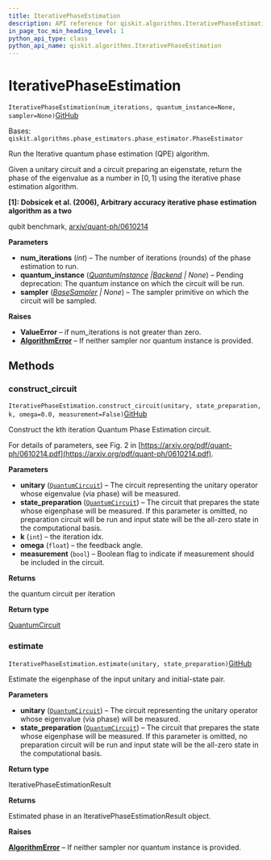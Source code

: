```yaml
---
title: IterativePhaseEstimation
description: API reference for qiskit.algorithms.IterativePhaseEstimation
in_page_toc_min_heading_level: 1
python_api_type: class
python_api_name: qiskit.algorithms.IterativePhaseEstimation
---
```


# IterativePhaseEstimation

<span id="qiskit.algorithms.IterativePhaseEstimation" />

`IterativePhaseEstimation(num_iterations, quantum_instance=None, sampler=None)`[GitHub](https://github.com/qiskit/qiskit/tree/stable/0.42/qiskit/algorithms/phase_estimators/ipe.py "view source code")

Bases: `qiskit.algorithms.phase_estimators.phase_estimator.PhaseEstimator`

Run the Iterative quantum phase estimation (QPE) algorithm.

Given a unitary circuit and a circuit preparing an eigenstate, return the phase of the eigenvalue as a number in $[0,1)$ using the iterative phase estimation algorithm.

**\[1]: Dobsicek et al. (2006), Arbitrary accuracy iterative phase estimation algorithm as a two**

qubit benchmark, [arxiv/quant-ph/0610214](https://arxiv.org/abs/quant-ph/0610214)

**Parameters**

*   **num\_iterations** (*int*) – The number of iterations (rounds) of the phase estimation to run.
*   **quantum\_instance** ([*QuantumInstance*](qiskit.utils.QuantumInstance "qiskit.utils.QuantumInstance")  *|*[*Backend*](qiskit.providers.Backend "qiskit.providers.Backend") *| None*) – Pending deprecation: The quantum instance on which the circuit will be run.
*   **sampler** ([*BaseSampler*](qiskit.primitives.BaseSampler "qiskit.primitives.BaseSampler") *| None*) – The sampler primitive on which the circuit will be sampled.

**Raises**

*   **ValueError** – if num\_iterations is not greater than zero.
*   [**AlgorithmError**](qiskit.algorithms.AlgorithmError "qiskit.algorithms.AlgorithmError") – If neither sampler nor quantum instance is provided.

## Methods

### construct\_circuit

<span id="qiskit.algorithms.IterativePhaseEstimation.construct_circuit" />

`IterativePhaseEstimation.construct_circuit(unitary, state_preparation, k, omega=0.0, measurement=False)`[GitHub](https://github.com/qiskit/qiskit/tree/stable/0.42/qiskit/algorithms/phase_estimators/ipe.py "view source code")

Construct the kth iteration Quantum Phase Estimation circuit.

For details of parameters, see Fig. 2 in [https://arxiv.org/pdf/quant-ph/0610214.pdf](https://arxiv.org/pdf/quant-ph/0610214.pdf).

**Parameters**

*   **unitary** ([`QuantumCircuit`](qiskit.circuit.QuantumCircuit "qiskit.circuit.quantumcircuit.QuantumCircuit")) – The circuit representing the unitary operator whose eigenvalue (via phase) will be measured.
*   **state\_preparation** ([`QuantumCircuit`](qiskit.circuit.QuantumCircuit "qiskit.circuit.quantumcircuit.QuantumCircuit")) – The circuit that prepares the state whose eigenphase will be measured. If this parameter is omitted, no preparation circuit will be run and input state will be the all-zero state in the computational basis.
*   **k** (`int`) – the iteration idx.
*   **omega** (`float`) – the feedback angle.
*   **measurement** (`bool`) – Boolean flag to indicate if measurement should be included in the circuit.

**Returns**

the quantum circuit per iteration

**Return type**

[QuantumCircuit](qiskit.circuit.QuantumCircuit "qiskit.circuit.QuantumCircuit")

### estimate

<span id="qiskit.algorithms.IterativePhaseEstimation.estimate" />

`IterativePhaseEstimation.estimate(unitary, state_preparation)`[GitHub](https://github.com/qiskit/qiskit/tree/stable/0.42/qiskit/algorithms/phase_estimators/ipe.py "view source code")

Estimate the eigenphase of the input unitary and initial-state pair.

**Parameters**

*   **unitary** ([`QuantumCircuit`](qiskit.circuit.QuantumCircuit "qiskit.circuit.quantumcircuit.QuantumCircuit")) – The circuit representing the unitary operator whose eigenvalue (via phase) will be measured.
*   **state\_preparation** ([`QuantumCircuit`](qiskit.circuit.QuantumCircuit "qiskit.circuit.quantumcircuit.QuantumCircuit")) – The circuit that prepares the state whose eigenphase will be measured. If this parameter is omitted, no preparation circuit will be run and input state will be the all-zero state in the computational basis.

**Return type**

IterativePhaseEstimationResult

**Returns**

Estimated phase in an IterativePhaseEstimationResult object.

**Raises**

[**AlgorithmError**](qiskit.algorithms.AlgorithmError "qiskit.algorithms.AlgorithmError") – If neither sampler nor quantum instance is provided.

